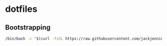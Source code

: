 # dotfiles

## Bootstrapping

```sh
/bin/bash -c "$(curl -fsSL https://raw.githubusercontent.com/jackjennings/dotfiles/HEAD/bootstrap.sh)"
```
